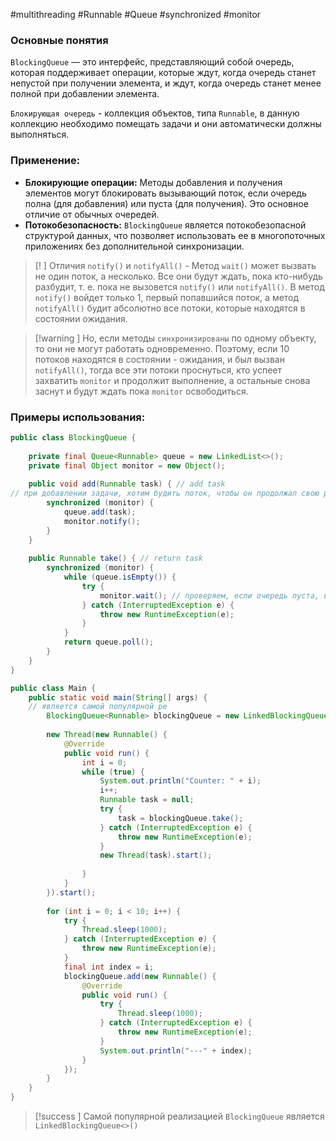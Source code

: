 #multithreading #Runnable #Queue #synchronized #monitor
### Основные понятия

`BlockingQueue` — это интерфейс, представляющий собой очередь, которая поддерживает операции, которые ждут, когда очередь станет непустой при получении элемента, и ждут, когда очередь станет менее полной при добавлении элемента.

`Блокирующая очередь` - коллекция объектов, типа `Runnable`, в данную коллекцию необходимо помещать задачи и они автоматически должны выполняться.

### Применение:

- **Блокирующие операции:** Методы добавления и получения элементов могут блокировать вызывающий поток, если очередь полна (для добавления) или пуста (для получения). Это основное отличие от обычных очередей.
- **Потокобезопасность:** `BlockingQueue` является потокобезопасной структурой данных, что позволяет использовать ее в многопоточных приложениях без дополнительной синхронизации.

>[! ] Отличия `notify()` и `notifyAll()` - Метод `wait()` может вызвать не один поток, а несколько. Все они будут ждать, пока кто-нибудь разбудит, т. е. пока не вызовется `notify()` или `notifyAll()`. В метод `notify()` войдет только 1, первый попавшийся поток, а метод `notifyAll()` будит абсолютно все потоки, которые находятся в состоянии ожидания. 

>[!warning ] Но, если методы `синхронизированы` по одному объекту, то они не могут работать одновременно. Поэтому, если 10 потоков находятся в состоянии - ожидания, и был вызван `notifyAll()`, тогда все эти потоки проснуться, кто успеет захватить `monitor` и продолжит выполнение, а остальные снова заснут и будут ждать пока `monitor` освободиться.

### Примеры использования:

```java
public class BlockingQueue {  
  
    private final Queue<Runnable> queue = new LinkedList<>();  
    private final Object monitor = new Object();  
  
    public void add(Runnable task) { // add task          
// при добавлении задачи, хотим будить поток, чтобы он продолжал свою работу - notify()
        synchronized (monitor) {  
            queue.add(task);  
            monitor.notify();  
        }  
    }  
  
    public Runnable take() { // return task  
        synchronized (monitor) {  
            while (queue.isEmpty()) {  
                try {  
                    monitor.wait(); // проверяем, если очередь пуста, вызываем wait(), останавливаем работу потока  
                } catch (InterruptedException e) {  
                    throw new RuntimeException(e);  
                }  
            }  
            return queue.poll();  
        }  
    }  
}
```

```java
public class Main {  
    public static void main(String[] args) {  
    // является самой популярной ре
        BlockingQueue<Runnable> blockingQueue = new LinkedBlockingQueue<>();  
  
        new Thread(new Runnable() {  
            @Override  
            public void run() {  
                int i = 0;  
                while (true) {  
                    System.out.println("Counter: " + i);  
                    i++;  
                    Runnable task = null;  
                    try {  
                        task = blockingQueue.take();  
                    } catch (InterruptedException e) {  
                        throw new RuntimeException(e);  
                    }  
                    new Thread(task).start();  
  
                }  
            }  
        }).start();  
  
        for (int i = 0; i < 10; i++) {  
            try {  
                Thread.sleep(1000);  
            } catch (InterruptedException e) {  
                throw new RuntimeException(e);  
            }  
            final int index = i;  
            blockingQueue.add(new Runnable() {  
                @Override  
                public void run() {  
                    try {  
                        Thread.sleep(1000);  
                    } catch (InterruptedException e) {  
                        throw new RuntimeException(e);  
                    }  
                    System.out.println("---" + index);  
                }  
            });  
        }  
    }  
}
```

>[!success ] Самой популярной реализацией `BlockingQueue` является `LinkedBlockingQueue<>()`
